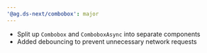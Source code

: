 ```yaml
---
'@ag.ds-next/combobox': major
---
```


- Split up `Combobox` and `ComboboxAsync` into separate components
- Added debouncing to prevent unnecessary network requests


